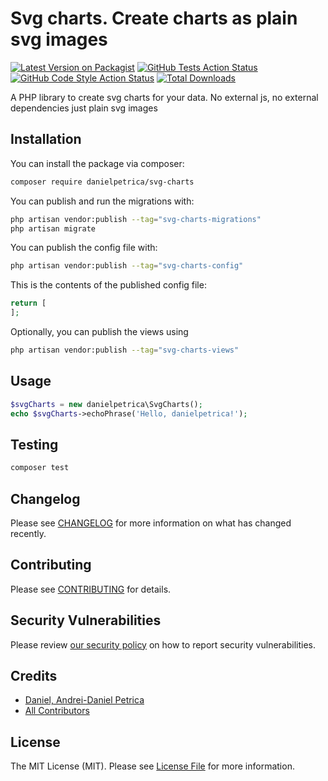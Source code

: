 # Svg charts. Create charts as plain svg images

[![Latest Version on Packagist](https://img.shields.io/packagist/v/danielpetrica/svg-charts.svg?style=flat-square)](https://packagist.org/packages/danielpetrica/svg-charts)
[![GitHub Tests Action Status](https://img.shields.io/github/actions/workflow/status/danielpetrica/svg-charts/run-tests.yml?branch=main&label=tests&style=flat-square)](https://github.com/danielpetrica/svg-charts/actions?query=workflow%3Arun-tests+branch%3Amain)
[![GitHub Code Style Action Status](https://img.shields.io/github/actions/workflow/status/danielpetrica/svg-charts/fix-php-code-style-issues.yml?branch=main&label=code%20style&style=flat-square)](https://github.com/danielpetrica/svg-charts/actions?query=workflow%3A"Fix+PHP+code+style+issues"+branch%3Amain)
[![Total Downloads](https://img.shields.io/packagist/dt/danielpetrica/svg-charts.svg?style=flat-square)](https://packagist.org/packages/danielpetrica/svg-charts)

A PHP library to create svg charts for your data. No external js, no external dependencies just plain svg images

## Installation

You can install the package via composer:

```bash
composer require danielpetrica/svg-charts
```

You can publish and run the migrations with:

```bash
php artisan vendor:publish --tag="svg-charts-migrations"
php artisan migrate
```

You can publish the config file with:

```bash
php artisan vendor:publish --tag="svg-charts-config"
```

This is the contents of the published config file:

```php
return [
];
```

Optionally, you can publish the views using

```bash
php artisan vendor:publish --tag="svg-charts-views"
```

## Usage

```php
$svgCharts = new danielpetrica\SvgCharts();
echo $svgCharts->echoPhrase('Hello, danielpetrica!');
```

## Testing

```bash
composer test
```

## Changelog

Please see [CHANGELOG](CHANGELOG.md) for more information on what has changed recently.

## Contributing

Please see [CONTRIBUTING](CONTRIBUTING.md) for details.

## Security Vulnerabilities

Please review [our security policy](../../security/policy) on how to report security vulnerabilities.

## Credits

- [Daniel, Andrei-Daniel Petrica](https://github.com/danielpetrica)
- [All Contributors](../../contributors)

## License

The MIT License (MIT). Please see [License File](LICENSE.md) for more information.
